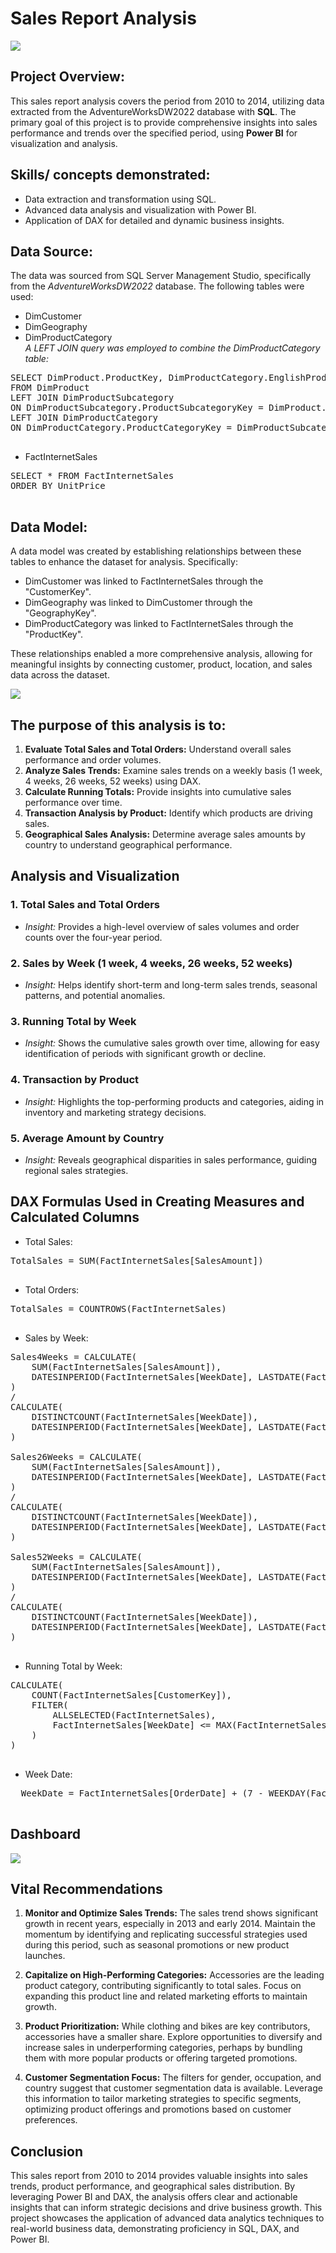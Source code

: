 # Sales Report Analysis

![](intro.JPG)

## Project Overview:
This sales report analysis covers the period from 2010 to 2014, utilizing data extracted from the AdventureWorksDW2022 database with **SQL**. The primary goal of this project is to provide comprehensive insights into sales performance and trends over the specified period, using **Power BI** for visualization and analysis.

## Skills/ concepts demonstrated:
- Data extraction and transformation using SQL.
- Advanced data analysis and visualization with Power BI.
- Application of DAX for detailed and dynamic business insights.

## Data Source:
The data was sourced from SQL Server Management Studio, specifically from the _AdventureWorksDW2022_ database. The following tables were used:
- DimCustomer
- DimGeography
- DimProductCategory<br>
*A LEFT JOIN query was employed to combine the DimProductCategory table:*

<pre>
SELECT DimProduct.ProductKey, DimProductCategory.EnglishProductCategoryName
FROM DimProduct
LEFT JOIN DimProductSubcategory
ON DimProductSubcategory.ProductSubcategoryKey = DimProduct.ProductSubcategoryKey
LEFT JOIN DimProductCategory
ON DimProductCategory.ProductCategoryKey = DimProductSubcategory.ProductCategoryKey;
  </pre>

- FactInternetSales

<pre>
SELECT * FROM FactInternetSales
ORDER BY UnitPrice
  </pre>

## Data Model:
A data model was created by establishing relationships between these tables to enhance the dataset for analysis. Specifically:

- DimCustomer was linked to FactInternetSales through the "CustomerKey".
- DimGeography was linked to DimCustomer through the "GeographyKey".
- DimProductCategory was linked to FactInternetSales through the "ProductKey".<br>

These relationships enabled a more comprehensive analysis, allowing for meaningful insights by connecting customer, product, location, and sales data across the dataset.

![](model.JPG)

## The purpose of this analysis is to:
1. **Evaluate Total Sales and Total Orders:** Understand overall sales performance and order volumes.
2. **Analyze Sales Trends:** Examine sales trends on a weekly basis (1 week, 4 weeks, 26 weeks, 52 weeks) using DAX.
3. **Calculate Running Totals:** Provide insights into cumulative sales performance over time.
4. **Transaction Analysis by Product:** Identify which products are driving sales.
5. **Geographical Sales Analysis:** Determine average sales amounts by country to understand geographical performance.

## Analysis and Visualization
### 1. Total Sales and Total Orders
- _Insight:_ Provides a high-level overview of sales volumes and order counts over the four-year period.
  
### 2. Sales by Week (1 week, 4 weeks, 26 weeks, 52 weeks)
- _Insight:_ Helps identify short-term and long-term sales trends, seasonal patterns, and potential anomalies.

### 3. Running Total by Week
- _Insight:_ Shows the cumulative sales growth over time, allowing for easy identification of periods with significant growth or decline.

### 4. Transaction by Product
- _Insight:_ Highlights the top-performing products and categories, aiding in inventory and marketing strategy decisions.

### 5. Average Amount by Country
- _Insight:_ Reveals geographical disparities in sales performance, guiding regional sales strategies.

## DAX Formulas Used in Creating Measures and Calculated Columns
- Total Sales:
<pre>
TotalSales = SUM(FactInternetSales[SalesAmount])
  </pre>

- Total Orders:
<pre>
TotalSales = COUNTROWS(FactInternetSales)
  </pre>

- Sales by Week:
<pre>
Sales4Weeks = CALCULATE(
    SUM(FactInternetSales[SalesAmount]),
    DATESINPERIOD(FactInternetSales[WeekDate], LASTDATE(FactInternetSales[WeekDate]), -28, DAY)
)
/
CALCULATE(
    DISTINCTCOUNT(FactInternetSales[WeekDate]),
    DATESINPERIOD(FactInternetSales[WeekDate], LASTDATE(FactInternetSales[WeekDate]), -28, DAY)
)
  
Sales26Weeks = CALCULATE(
    SUM(FactInternetSales[SalesAmount]),
    DATESINPERIOD(FactInternetSales[WeekDate], LASTDATE(FactInternetSales[WeekDate]), -182, DAY)
)
/
CALCULATE(
    DISTINCTCOUNT(FactInternetSales[WeekDate]),
    DATESINPERIOD(FactInternetSales[WeekDate], LASTDATE(FactInternetSales[WeekDate]), -182, DAY)
)
  
Sales52Weeks = CALCULATE(
    SUM(FactInternetSales[SalesAmount]),
    DATESINPERIOD(FactInternetSales[WeekDate], LASTDATE(FactInternetSales[WeekDate]), -365, DAY)
)
/
CALCULATE(
    DISTINCTCOUNT(FactInternetSales[WeekDate]),
    DATESINPERIOD(FactInternetSales[WeekDate], LASTDATE(FactInternetSales[WeekDate]), -365, DAY)
)
  </pre>

- Running Total by Week:
<pre>
CALCULATE(
    COUNT(FactInternetSales[CustomerKey]), 
    FILTER(
        ALLSELECTED(FactInternetSales),
        FactInternetSales[WeekDate] <= MAX(FactInternetSales[WeekDate])
    )
)
  </pre>

 - Week Date:
<pre>
  WeekDate = FactInternetSales[OrderDate] + (7 - WEEKDAY(FactInternetSales[OrderDate]))
  </pre>

## Dashboard

![](dashboard.JPG)

## Vital Recommendations
1. **Monitor and Optimize Sales Trends:** The sales trend shows significant growth in recent years, especially in 2013 and early 2014. Maintain the momentum by identifying and replicating successful strategies used during this period, such as seasonal promotions or new product launches.
 
2. **Capitalize on High-Performing Categories:** Accessories are the leading product category, contributing significantly to total sales. Focus on expanding this product line and related marketing efforts to maintain growth.
 
3. **Product Prioritization:** While clothing and bikes are key contributors, accessories have a smaller share. Explore opportunities to diversify and increase sales in underperforming categories, perhaps by bundling them with more popular products or offering targeted promotions.

4. **Customer Segmentation Focus:** The filters for gender, occupation, and country suggest that customer segmentation data is available. Leverage this information to tailor marketing strategies to specific segments, optimizing product offerings and promotions based on customer preferences.

## Conclusion
This sales report from 2010 to 2014 provides valuable insights into sales trends, product performance, and geographical sales distribution. By leveraging Power BI and DAX, the analysis offers clear and actionable insights that can inform strategic decisions and drive business growth. This project showcases the application of advanced data analytics techniques to real-world business data, demonstrating proficiency in SQL, DAX, and Power BI.



